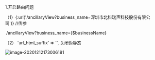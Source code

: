 1.开启路由问题

（1）{:url('/ancillaryView?business_name=深圳市北科瑞声科技股份有限公司')} //传参

​			/ancillaryView?business_name={$businessName}

（2）  'url_html_suffix'        => '', 关闭伪静态

![image-20201212173006181](C:\Users\raisound\AppData\Roaming\Typora\typora-user-images\image-20201212173006181.png)